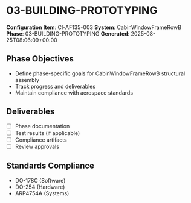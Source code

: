 # 03-BUILDING-PROTOTYPING

**Configuration Item**: CI-AF135-003
**System**: CabinWindowFrameRowB
**Phase**: 03-BUILDING-PROTOTYPING
**Generated**: 2025-08-25T08:06:09+00:00

## Phase Objectives
- Define phase-specific goals for CabinWindowFrameRowB structural assembly
- Track progress and deliverables
- Maintain compliance with aerospace standards

## Deliverables
- [ ] Phase documentation
- [ ] Test results (if applicable)
- [ ] Compliance artifacts
- [ ] Review approvals

## Standards Compliance
- DO-178C (Software)
- DO-254 (Hardware)
- ARP4754A (Systems)


